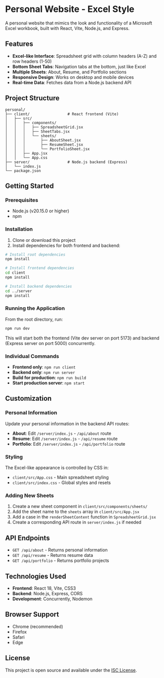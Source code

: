 # Personal Website - Excel Style

A personal website that mimics the look and functionality of a Microsoft Excel workbook, built with React, Vite, Node.js, and Express.

## Features

- **Excel-like Interface**: Spreadsheet grid with column headers (A-Z) and row headers (1-50)
- **Bottom Sheet Tabs**: Navigation tabs at the bottom, just like Excel
- **Multiple Sheets**: About, Resume, and Portfolio sections
- **Responsive Design**: Works on desktop and mobile devices
- **Real-time Data**: Fetches data from a Node.js backend API

## Project Structure

```
personal/
├── client/                 # React frontend (Vite)
│   ├── src/
│   │   ├── components/
│   │   │   ├── SpreadsheetGrid.jsx
│   │   │   ├── SheetTabs.jsx
│   │   │   └── sheets/
│   │   │       ├── AboutSheet.jsx
│   │   │       ├── ResumeSheet.jsx
│   │   │       └── PortfolioSheet.jsx
│   │   ├── App.jsx
│   │   └── App.css
├── server/                 # Node.js backend (Express)
│   └── index.js
└── package.json
```

## Getting Started

### Prerequisites

- Node.js (v20.15.0 or higher)
- npm

### Installation

1. Clone or download this project
2. Install dependencies for both frontend and backend:

```bash
# Install root dependencies
npm install

# Install frontend dependencies
cd client
npm install

# Install backend dependencies
cd ../server
npm install
```

### Running the Application

From the root directory, run:

```bash
npm run dev
```

This will start both the frontend (Vite dev server on port 5173) and backend (Express server on port 5000) concurrently.

### Individual Commands

- **Frontend only**: `npm run client`
- **Backend only**: `npm run server`
- **Build for production**: `npm run build`
- **Start production server**: `npm start`

## Customization

### Personal Information

Update your personal information in the backend API routes:

- **About**: Edit `/server/index.js` - `/api/about` route
- **Resume**: Edit `/server/index.js` - `/api/resume` route  
- **Portfolio**: Edit `/server/index.js` - `/api/portfolio` route

### Styling

The Excel-like appearance is controlled by CSS in:
- `client/src/App.css` - Main spreadsheet styling
- `client/src/index.css` - Global styles and resets

### Adding New Sheets

1. Create a new sheet component in `client/src/components/sheets/`
2. Add the sheet name to the `sheets` array in `client/src/App.jsx`
3. Add a case in the `renderSheetContent` function in `SpreadsheetGrid.jsx`
4. Create a corresponding API route in `server/index.js` if needed

## API Endpoints

- `GET /api/about` - Returns personal information
- `GET /api/resume` - Returns resume data
- `GET /api/portfolio` - Returns portfolio projects

## Technologies Used

- **Frontend**: React 18, Vite, CSS3
- **Backend**: Node.js, Express, CORS
- **Development**: Concurrently, Nodemon

## Browser Support

- Chrome (recommended)
- Firefox
- Safari
- Edge

## License

This project is open source and available under the [ISC License](LICENSE).
